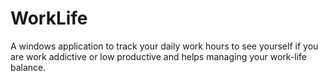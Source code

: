 # WorkLife
A windows application to track your daily work hours to see yourself if you are work addictive or low productive and helps managing your work-life balance.
